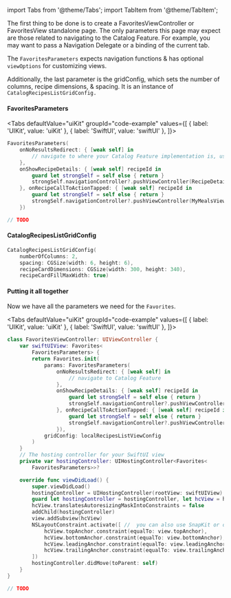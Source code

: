 import Tabs from '@theme/Tabs';
import TabItem from '@theme/TabItem';

The first thing to be done is to create a FavoritesViewController or FavoritesView standalone page.
The only parameters this page may expect are those related to navigating to the Catalog Feature.
For example, you may want to pass a Navigation Delegate or a binding of the current tab.

The `FavoritesParameters` expects navigation functions & has optional `viewOptions` for customizing views.

Additionally, the last parameter is the gridConfig, which sets the number of columns, recipe dimensions, & spacing.
It is an instance of `CatalogRecipesListGridConfig.`

#### FavoritesParameters

<Tabs
defaultValue="uiKit"
groupId="code-example"
values={[
{ label: 'UIKit', value: 'uiKit' },
{ label: 'SwiftUI', value: 'swiftUI' },
]}>

<TabItem value="uiKit">

```swift
FavoritesParameters(
    onNoResultsRedirect: { [weak self] in 
        // navigate to where your Catalog Feature implementation is, usually its own Tab
    },
    onShowRecipeDetails: { [weak self] recipeId in
        guard let strongSelf = self else { return }
        strongSelf.navigationController?.pushViewController(RecipeDetailsViewController(recipeId), animated: true)
    }, onRecipeCallToActionTapped: { [weak self] recipeId in
        guard let strongSelf = self else { return }
        strongSelf.navigationController?.pushViewController(MyMealsViewController(), animated: true)
    })
```
</TabItem>
<TabItem value="swiftUI">

[//]: # (TODO)
```swift
// TODO
```
</TabItem>
</Tabs>

#### CatalogRecipesListGridConfig
```swift
CatalogRecipesListGridConfig(
    numberOfColumns: 2,
    spacing: CGSize(width: 6, height: 6),
    recipeCardDimensions: CGSize(width: 300, height: 340),
    recipeCardFillMaxWidth: true)
```

#### Putting it all together

Now we have all the parameters we need for the `Favorites`.

<Tabs
defaultValue="uiKit"
groupId="code-example"
values={[
{ label: 'UIKit', value: 'uiKit' },
{ label: 'SwiftUI', value: 'swiftUI' },
]}>

<TabItem value="uiKit">

```swift
class FavoritesViewController: UIViewController {
    var swiftUIView: Favorites<
        FavoritesParameters> {
        return Favorites.init(
            params: FavoritesParameters(
                onNoResultsRedirect: { [weak self] in 
                    // navigate to Catalog Feature
                },
                onShowRecipeDetails: { [weak self] recipeId in
                    guard let strongSelf = self else { return }
                    strongSelf.navigationController?.pushViewController(RecipeDetailsViewController(recipeId), animated: true)
                }, onRecipeCallToActionTapped: { [weak self] recipeId in
                    guard let strongSelf = self else { return }
                    strongSelf.navigationController?.pushViewController(MyMealsViewController(), animated: true)
                }),
            gridConfig: localRecipesListViewConfig
        )
    }
    // The hosting controller for your SwiftUI view
    private var hostingController: UIHostingController<Favorites<
        FavoritesParameters>>?

    override func viewDidLoad() {
        super.viewDidLoad()
        hostingController = UIHostingController(rootView: swiftUIView) // Initialize the hosting controller with your SwiftUI view
        guard let hostingController = hostingController, let hcView = hostingController.view else { return }
        hcView.translatesAutoresizingMaskIntoConstraints = false
        addChild(hostingController)
        view.addSubview(hcView)
        NSLayoutConstraint.activate([ //  you can also use SnapKit or other frameworks to set the bounds
            hcView.topAnchor.constraint(equalTo: view.topAnchor),
            hcView.bottomAnchor.constraint(equalTo: view.bottomAnchor),
            hcView.leadingAnchor.constraint(equalTo: view.leadingAnchor),
            hcView.trailingAnchor.constraint(equalTo: view.trailingAnchor)
        ])
        hostingController.didMove(toParent: self)
    }
}
```
</TabItem>
<TabItem value="swiftUI">

[//]: # (TODO)
```swift
// TODO
```
</TabItem>
</Tabs>
